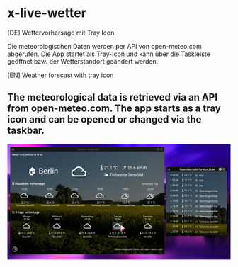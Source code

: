 # x-live-wetter

[DE] Wettervorhersage mit Tray Icon 

Die meteorologischen Daten werden per API von open-meteo.com abgerufen.
Die App startet als Tray-Icon und kann über die Taskleiste geöffnet bzw. der Wetterstandort geändert werden.

[EN] Weather forecast with tray icon

The meteorological data is retrieved via an API from open-meteo.com. The app starts as a tray icon and can be opened or changed via the taskbar.
-----

![screenshot](screenshot.png)

